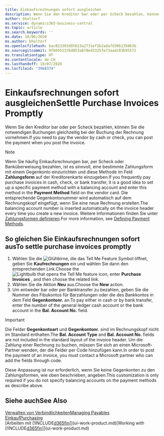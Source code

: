 ```yaml
---
title: Einkaufsrechnungen sofort ausgleichen
description: Wenn Sie den Kreditor bar oder per Scheck bezahlen, können Sie die notwendigen Buchungen gleichzeitig bei der Buchung der Rechnung vornehmen.
author: bholtorf
ms.service: dynamics365-business-central
ms.topic: article
ms.search.keywords: ''
ms.date: 10/06/2020
ms.author: bholtorf
ms.openlocfilehash: bac023393d95623a2731ef1b2ada7d30b135063b
ms.sourcegitcommit: 0fb6952376d853a878ed33257e73aadc03b95572
ms.translationtype: HT
ms.contentlocale: de-CH
ms.lasthandoff: 10/07/2020
ms.locfileid: "3968374"
---
```

# <a name="settle-purchase-invoices-promptly"></a><span data-ttu-id="3287a-103">Einkaufsrechnungen sofort ausgleichen</span><span class="sxs-lookup"><span data-stu-id="3287a-103">Settle Purchase Invoices Promptly</span></span>

<span data-ttu-id="3287a-104">Wenn Sie den Kreditor bar oder per Scheck bezahlen, können Sie die notwendigen Buchungen gleichzeitig bei der Buchung der Rechnung vornehmen.</span><span class="sxs-lookup"><span data-stu-id="3287a-104">If you need to pay the vendor by cash or check, you can post the payment when you post the invoice.</span></span>  

> [!NOTE]  
> <span data-ttu-id="3287a-105">Wenn Sie häufig Einkaufsrechnungen bar, per Scheck oder Banküberweisung bezahlen, ist es sinnvoll, eine bestimmte Zahlungsform mit einem Gegenkonto einzurichten und diese Methode im Feld **Zahlungsform** auf der Kreditorenkarte einzugeben.</span><span class="sxs-lookup"><span data-stu-id="3287a-105">If you frequently pay purchase invoices in cash, check, or bank transfer, it is a good idea to set up a specific payment method with a balancing account and enter this method in the **Payment Method** field on the vendor card.</span></span> <span data-ttu-id="3287a-106">Die entsprechende Gegenkontonummer wird automatisch auf dem Rechnungskopf eingefügt, wenn Sie eine neue Rechnung erstellen.</span><span class="sxs-lookup"><span data-stu-id="3287a-106">The balancing account number is inserted automatically on the invoice header every time you create a new invoice.</span></span> <span data-ttu-id="3287a-107">Weitere Informationen finden Sie unter [Zahlungsformen definieren](finance-payment-methods.md).</span><span class="sxs-lookup"><span data-stu-id="3287a-107">For more information, see [Defining Payment Methods](finance-payment-methods.md).</span></span>  

## <a name="to-settle-purchase-invoices-promptly"></a><span data-ttu-id="3287a-108">So gleichen Sie Einkaufsrechnungen sofort aus</span><span class="sxs-lookup"><span data-stu-id="3287a-108">To settle purchase invoices promptly</span></span>

1. <span data-ttu-id="3287a-109">Wählen Sie die ![Glühbirne, die das Tell Me Feature](media/ui-search/search_small.png "Tell me-Funktion") Symbol öffnet, geben Sie **Kaufrechnungen** ein und wählen Sie dann den entsprechenden Link.</span><span class="sxs-lookup"><span data-stu-id="3287a-109">Choose the ![Lightbulb that opens the Tell Me feature](media/ui-search/search_small.png "Tell me what you want to do") icon, enter **Purchase Invoices** , and then choose the related link.</span></span>  
2. <span data-ttu-id="3287a-110">Wählen Sie die Aktion **Neu** aus.</span><span class="sxs-lookup"><span data-stu-id="3287a-110">Choose the **New** action.</span></span>  
3. <span data-ttu-id="3287a-111">Um entweder bar oder per Banktransfer zu bezahlen, geben Sie die Nummer des Fibukontos für Barzahlungen oder die des Bankkontos in dem Feld **Gegenkontonr.** an.</span><span class="sxs-lookup"><span data-stu-id="3287a-111">To pay either in cash or by bank transfer, enter the number of the general ledger cash account or the bank account in the **Bal. Account No.** field.</span></span>  

> [!IMPORTANT]  
> <span data-ttu-id="3287a-112">Die Felder **Gegenkontoart** und **Gegenkontonr.** sind im Rechnungskopf nicht im Standard enthalten.</span><span class="sxs-lookup"><span data-stu-id="3287a-112">The **Bal. Account Type** and **Bal. Account No.** fields are not included in the standard layout of the invoice header.</span></span> <span data-ttu-id="3287a-113">Um die Zahlung einer Rechnung zu buchen, müssen Sie sich an einen Microsoft-Partner wenden, der die Felder per Code hinzufügen kann.</span><span class="sxs-lookup"><span data-stu-id="3287a-113">In order to post the payment of an invoice, you must contact a Microsoft partner who can add the fields through code.</span></span>  
>
> <span data-ttu-id="3287a-114">Diese Anpassung ist nur erforderlich, wenn Sie keine Gegenkonten zu den Zahlungsformen, wie oben beschrieben, angeben.</span><span class="sxs-lookup"><span data-stu-id="3287a-114">This customization is only required if you do not specify balancing accounts on the payment methods as describe above.</span></span>

## <a name="see-also"></a><span data-ttu-id="3287a-115">Siehe auch</span><span class="sxs-lookup"><span data-stu-id="3287a-115">See Also</span></span>

[<span data-ttu-id="3287a-116">Verwalten von Verbindlichkeiten</span><span class="sxs-lookup"><span data-stu-id="3287a-116">Managing Payables</span></span>](payables-manage-payables.md)  
[<span data-ttu-id="3287a-117">Einkauf</span><span class="sxs-lookup"><span data-stu-id="3287a-117">Purchasing</span></span>](purchasing-manage-purchasing.md)  
<span data-ttu-id="3287a-118">[Arbeiten mit [!INCLUDE[d365fin](includes/d365fin_md.md)]](ui-work-product.md)</span><span class="sxs-lookup"><span data-stu-id="3287a-118">[Working with [!INCLUDE[d365fin](includes/d365fin_md.md)]](ui-work-product.md)</span></span>  
